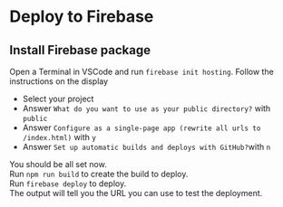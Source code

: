 # Deploy to Firebase
## Install Firebase package
Open a Terminal in VSCode and run `firebase init hosting`. Follow the instructions on the display
- Select your project
- Answer `What do you want to use as your public directory?` with `public`
- Answer `Configure as a single-page app (rewrite all urls to /index.html)` with `y`
- Answer `Set up automatic builds and deploys with GitHub?`with `n`

You should be all set now. \
Run `npm run build` to create the build to deploy. \
Run `firebase deploy` to deploy. \
The output will tell you the URL you can use to test the deployment.